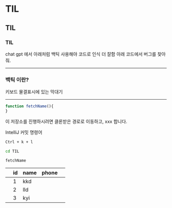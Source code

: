 # TIL

## TIL

### TIL

chat gpt 에서 아래처럼 백틱 사용해야 코드로 인식 더 잘함
아래 코드에서 버그를 찾아줘.

---
### 백틱 이란?

키보드 물결표시에 있는 막대기

---

````js
function fetchName(){
}
````

이 저장소를 진행하시려면 클론받은 경로로 이동하고,
xxx 합니다.

IntelliJ 커밋 명령어
````bash
Ctrl + k + l
````

````bash
cd TIL
````

``fetchName``

|   | id | name | phone |   |
|---|----|------|-------|---|
|   | 1  | kkd  |       |   |
|   | 2  | lld  |       |   |
|   | 3  | kyi  |       |   |
